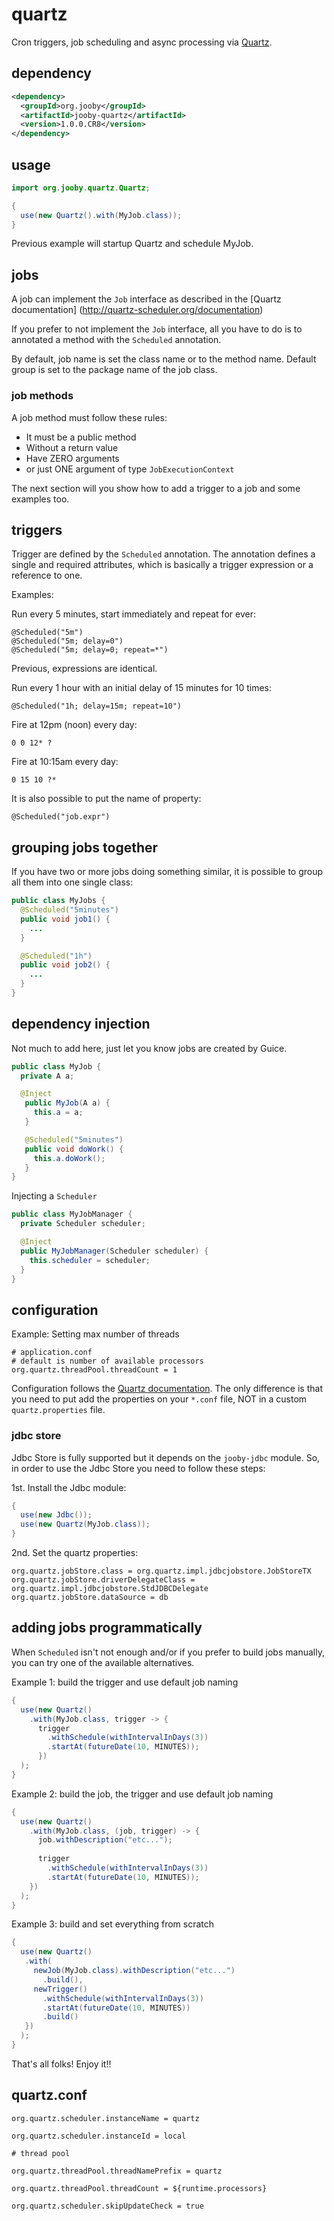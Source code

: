 # quartz

Cron triggers, job scheduling and async processing via [Quartz](http://quartz-scheduler.org/).

## dependency

```xml
<dependency>
  <groupId>org.jooby</groupId>
  <artifactId>jooby-quartz</artifactId>
  <version>1.0.0.CR8</version>
</dependency>
```
## usage

```java
import org.jooby.quartz.Quartz;

{
  use(new Quartz().with(MyJob.class));
}
```

Previous example will startup Quartz and schedule MyJob.

## jobs
A job can implement the ```Job``` interface as described in the [Quartz documentation]
(http://quartz-scheduler.org/documentation)

If you prefer to not implement the ```Job``` interface, all you have to do is to annotated a method with the ```Scheduled``` annotation.

By default, job name is set the class name or to the method name. Default group is set to the package name of the job class.

### job methods

A job method must follow these rules:

* It must be a public method
* Without a return value
* Have ZERO arguments
* or just ONE argument of type ```JobExecutionContext```

The next section will you show how to add a trigger to a job and some examples too.

## triggers

Trigger are defined by the ```Scheduled``` annotation. The annotation defines a single and required attributes, which is basically a trigger expression or a reference to one.

Examples:

Run every 5 minutes, start immediately and repeat for ever:

    @Scheduled("5m")
    @Scheduled("5m; delay=0")
    @Scheduled("5m; delay=0; repeat=*")

Previous, expressions are identical.

Run every 1 hour with an initial delay of 15 minutes for 10 times:

    @Scheduled("1h; delay=15m; repeat=10")

Fire at 12pm (noon) every day:

    0 0 12* ?


Fire at 10:15am every day:

    0 15 10 ?*

It is also possible to put the name of property:

    @Scheduled("job.expr")


## grouping jobs together

If you have two or more jobs doing something similar, it is possible to group all them into one single class:

```java
public class MyJobs {
  @Scheduled("5minutes")
  public void job1() {
    ...
  }

  @Scheduled("1h")
  public void job2() {
    ...
  }
}
```

## dependency injection

Not much to add here, just let you know jobs are created by Guice.

```java
public class MyJob {
  private A a;

  @Inject
   public MyJob(A a) {
     this.a = a;
   }

   @Scheduled("5minutes")
   public void doWork() {
     this.a.doWork();
   }
}
```

Injecting a ```Scheduler```

```java
public class MyJobManager {
  private Scheduler scheduler;

  @Inject
  public MyJobManager(Scheduler scheduler) {
    this.scheduler = scheduler;
  }
}
```

## configuration

Example: Setting max number of threads

```properties
# application.conf
# default is number of available processors
org.quartz.threadPool.threadCount = 1
```

Configuration follows the [Quartz
documentation](http://quartz-scheduler.org/documentation). The only difference is that you need to put add the properties on your ```*.conf``` file, NOT in a custom ```quartz.properties``` file.

### jdbc store

Jdbc Store is fully supported but it depends on the <code>jooby-jdbc</code> module. So, in order to use the Jdbc Store you need to follow these steps:

1st. Install the Jdbc module:
```java
{
  use(new Jdbc());
  use(new Quartz(MyJob.class));
}
```

2nd. Set the quartz properties:

```properties
org.quartz.jobStore.class = org.quartz.impl.jdbcjobstore.JobStoreTX
org.quartz.jobStore.driverDelegateClass = org.quartz.impl.jdbcjobstore.StdJDBCDelegate
org.quartz.jobStore.dataSource = db
```

## adding jobs programmatically

When ```Scheduled``` isn't not enough and/or if you prefer to build jobs manually, you can try
one of the available alternatives.

Example 1: build the trigger and use default job naming

```java
{
  use(new Quartz()
    .with(MyJob.class, trigger -> {
      trigger
        .withSchedule(withIntervalInDays(3))
        .startAt(futureDate(10, MINUTES));
      })
  );
}
```

Example 2: build the job, the trigger and use default job naming


```java
{
  use(new Quartz()
    .with(MyJob.class, (job, trigger) -> {
      job.withDescription("etc...");
 
      trigger
        .withSchedule(withIntervalInDays(3))
        .startAt(futureDate(10, MINUTES));
    })
  );
}
```

Example 3: build and set everything from scratch

```java
{
  use(new Quartz()
   .with(
     newJob(MyJob.class).withDescription("etc...")
       .build(),
     newTrigger()
       .withSchedule(withIntervalInDays(3))
       .startAt(futureDate(10, MINUTES))
       .build()
   })
  );
}
```

That's all folks! Enjoy it!!

## quartz.conf

```properties
org.quartz.scheduler.instanceName = quartz

org.quartz.scheduler.instanceId = local

# thread pool

org.quartz.threadPool.threadNamePrefix = quartz

org.quartz.threadPool.threadCount = ${runtime.processors}

org.quartz.scheduler.skipUpdateCheck = true
```
